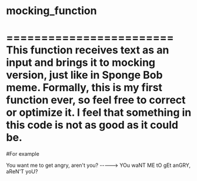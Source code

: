 # mocking_function

========================
This function receives text as an input and brings it to mocking version, just like in Sponge Bob meme. Formally, this is my first function ever, so feel free to correct or optimize it. I feel that something in this code is not as good as it could be.
=========================

#For example

You want me to get angry, aren't you? -----> YOu waNT ME tO gEt anGRY, aReN'T yoU?
